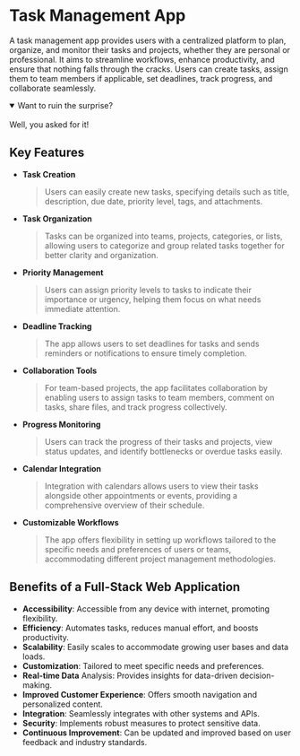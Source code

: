 # Task Management App

A task management app provides users with a centralized platform to plan, organize, and monitor their tasks and projects, whether they are personal or professional. It aims to streamline workflows, enhance productivity, and ensure that nothing falls through the cracks. Users can create tasks, assign them to team members if applicable, set deadlines, track progress, and collaborate seamlessly.

<details open>
<summary>Want to ruin the surprise?</summary>
<br>
Well, you asked for it!
</details>

## Key Features

- **Task Creation**
  > Users can easily create new tasks, specifying details such as title, description, due date, priority level, tags, and attachments.

- **Task Organization**
  > Tasks can be organized into teams, projects, categories, or lists, allowing users to categorize and group related tasks together for better clarity and organization.

- **Priority Management**
  > Users can assign priority levels to tasks to indicate their importance or urgency, helping them focus on what needs immediate attention.

- **Deadline Tracking**
  > The app allows users to set deadlines for tasks and sends reminders or notifications to ensure timely completion.

- **Collaboration Tools**
  > For team-based projects, the app facilitates collaboration by enabling users to assign tasks to team members, comment on tasks, share files, and track progress collectively.

- **Progress Monitoring**
  > Users can track the progress of their tasks and projects, view status updates, and identify bottlenecks or overdue tasks easily.

- **Calendar Integration**
  > Integration with calendars allows users to view their tasks alongside other appointments or events, providing a comprehensive overview of their schedule.

- **Customizable Workflows**
  > The app offers flexibility in setting up workflows tailored to the specific needs and preferences of users or teams, accommodating different project management methodologies.


## Benefits of a Full-Stack Web Application

- **Accessibility**: Accessible from any device with internet, promoting flexibility.
- **Efficiency**: Automates tasks, reduces manual effort, and boosts productivity.
- **Scalability**: Easily scales to accommodate growing user bases and data loads.
- **Customization**: Tailored to meet specific needs and preferences.
- **Real-time Data** Analysis: Provides insights for data-driven decision-making.
- **Improved Customer Experience**: Offers smooth navigation and personalized content.
- **Integration**: Seamlessly integrates with other systems and APIs.
- **Security**: Implements robust measures to protect sensitive data.
- **Continuous Improvement**: Can be updated and improved based on user feedback and industry standards.
